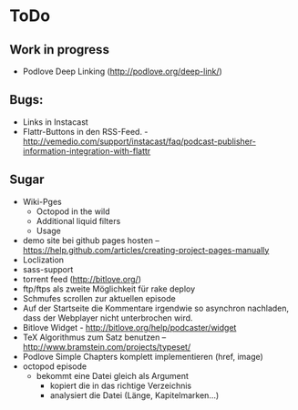 # ToDo

## Work in progress
* Podlove Deep Linking (http://podlove.org/deep-link/)

## Bugs:
* Links in Instacast
* Flattr-Buttons in den RSS-Feed. - http://vemedio.com/support/instacast/faq/podcast-publisher-information-integration-with-flattr

## Sugar
* Wiki-Pges
  * Octopod in the wild
  * Additional liquid filters
  * Usage
* demo site bei github pages hosten – https://help.github.com/articles/creating-project-pages-manually
* Loclization
* sass-support
* torrent feed (http://bitlove.org/)
* ftp/ftps als zweite Möglichkeit für rake deploy
* Schmufes scrollen zur aktuellen episode
* Auf der Startseite die Kommentare irgendwie so asynchron nachladen, dass der
  Webplayer nicht unterbrochen wird.
* Bitlove Widget - http://bitlove.org/help/podcaster/widget
* TeX Algorithmus zum Satz benutzen – http://www.bramstein.com/projects/typeset/
* Podlove Simple Chapters komplett implementieren (href, image)
* octopod episode
  * bekommt eine Datei gleich als Argument
    * kopiert die in das richtige Verzeichnis
    * analysiert die Datei (Länge, Kapitelmarken…)
